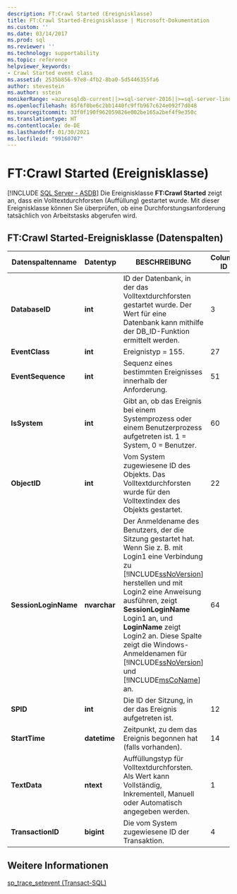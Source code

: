 ```yaml
---
description: FT:Crawl Started (Ereignisklasse)
title: FT:Crawl Started-Ereignisklasse | Microsoft-Dokumentation
ms.custom: ''
ms.date: 03/14/2017
ms.prod: sql
ms.reviewer: ''
ms.technology: supportability
ms.topic: reference
helpviewer_keywords:
- Crawl Started event class
ms.assetid: 2535b856-97e8-4fb2-8ba0-5d5446355fa6
author: stevestein
ms.author: sstein
monikerRange: =azuresqldb-current||>=sql-server-2016||>=sql-server-linux-2017||=azuresqldb-mi-current
ms.openlocfilehash: 85f6f0be6c2bb1440fc9ffb967c624e092f7d048
ms.sourcegitcommit: 33f0f190f962059826e002be165a2bef4f9e350c
ms.translationtype: HT
ms.contentlocale: de-DE
ms.lasthandoff: 01/30/2021
ms.locfileid: "99160707"
---
```

# <a name="ftcrawl-started-event-class"></a>FT:Crawl Started (Ereignisklasse)
[!INCLUDE [SQL Server - ASDB](../../includes/applies-to-version/sql-asdb.md)]
   Die Ereignisklasse **FT:Crawl Started** zeigt an, dass ein Volltextdurchforsten (Auffüllung) gestartet wurde. Mit dieser Ereignisklasse können Sie überprüfen, ob eine Durchforstungsanforderung tatsächlich von Arbeitstasks abgerufen wird.  
  
## <a name="ft-crawl-started-event-class-data-columns"></a>FT:Crawl Started-Ereignisklasse (Datenspalten)  
  
|Datenspaltenname|Datentyp|BESCHREIBUNG|Column ID|Filterbar|  
|----------------------|---------------|-----------------|---------------|----------------|  
|**DatabaseID**|**int**|ID der Datenbank, in der das Volltextdurchforsten gestartet wurde. Der Wert für eine Datenbank kann mithilfe der DB_ID-Funktion ermittelt werden.|3|Ja|  
|**EventClass**|**int**|Ereignistyp = 155.|27|Nein|  
|**EventSequence**|**int**|Sequenz eines bestimmten Ereignisses innerhalb der Anforderung.|51|Nein|  
|**IsSystem**|**int**|Gibt an, ob das Ereignis bei einem Systemprozess oder einem Benutzerprozess aufgetreten ist. 1 = System, 0 = Benutzer.|60|Ja|  
|**ObjectID**|**int**|Vom System zugewiesene ID des Objekts. Das Volltextdurchforsten wurde für den Volltextindex des Objekts gestartet.|22|Ja|  
|**SessionLoginName**|**nvarchar**|Der Anmeldename des Benutzers, der die Sitzung gestartet hat. Wenn Sie z. B. mit Login1 eine Verbindung zu [!INCLUDE[ssNoVersion](../../includes/ssnoversion-md.md)] herstellen und mit Login2 eine Anweisung ausführen, zeigt **SessionLoginName** Login1 an, und **LoginName** zeigt Login2 an. Diese Spalte zeigt die Windows-Anmeldenamen für [!INCLUDE[ssNoVersion](../../includes/ssnoversion-md.md)] und [!INCLUDE[msCoName](../../includes/msconame-md.md)] an.|64|Ja|  
|**SPID**|**int**|Die ID der Sitzung, in der das Ereignis aufgetreten ist.|12|Ja|  
|**StartTime**|**datetime**|Zeitpunkt, zu dem das Ereignis begonnen hat (falls vorhanden).|14|Ja|  
|**TextData**|**ntext**|Auffüllungstyp für Volltextdurchforsten. Als Wert kann Vollständig, Inkrementell, Manuell oder Automatisch angegeben werden.|1|Ja|  
|**TransactionID**|**bigint**|Die vom System zugewiesene ID der Transaktion.|4|Ja|  
  
## <a name="see-also"></a>Weitere Informationen  
 [sp_trace_setevent &#40;Transact-SQL&#41;](../../relational-databases/system-stored-procedures/sp-trace-setevent-transact-sql.md)  
  
  
